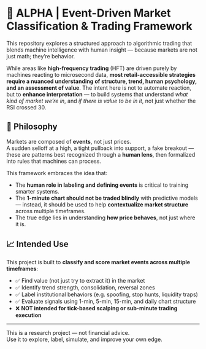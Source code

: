 # 🧠 ALPHA | Event-Driven Market Classification & Trading Framework

This repository explores a structured approach to algorithmic trading that blends machine intelligence with human insight — because markets are not just math; they’re behavior.

While areas like **high-frequency trading** (HFT) are driven purely by machines reacting to microsecond data, **most retail-accessible strategies require a nuanced understanding of structure, trend, human psychology, and an assessment of value**. The intent here is not to automate reaction, but to **enhance interpretation** — to build systems that understand *what kind of market we’re in*, and *if there is value to be in it*, not just whether the RSI crossed 30.

## 📌 Philosophy

Markets are composed of **events**, not just prices.  
A sudden selloff at a high, a tight pullback into support, a fake breakout — these are patterns best recognized through a **human lens**, then formalized into rules that machines can process. 

This framework embraces the idea that:
- The **human role in labeling and defining events** is critical to training smarter systems.
- The **1-minute chart should not be traded blindly** with predictive models — instead, it should be used to help **contextualize market structure** across multiple timeframes.
- The true edge lies in understanding **how price behaves**, not just where it is.

## 📈 Intended Use

This project is built to **classify and score market events across multiple timeframes**:
- ✅ Find value (not just try to extract it) in the market
- ✅ Identify trend strength, consolidation, reversal zones
- ✅ Label institutional behaviors (e.g. spoofing, stop hunts, liquidity traps)
- ✅ Evaluate signals using 1-min, 5-min, 15-min, and daily chart structure
- ❌ **NOT intended for tick-based scalping or sub-minute trading execution**

---

This is a research project — not financial advice.  
Use it to explore, label, simulate, and improve your own edge.
